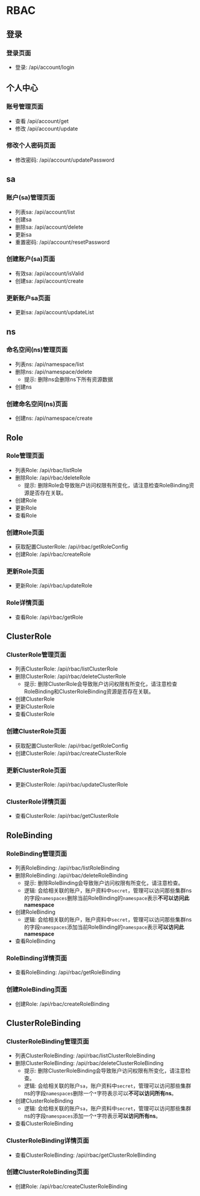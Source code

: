 # RBAC

## 登录

### 登录页面

- 登录: /api/account/login

## 个人中心

### 账号管理页面

- 查看 /api/account/get
- 修改 /api/account/update

### 修改个人密码页面

- 修改密码: /api/account/updatePassword

## sa

### 账户(sa)管理页面

- 列表sa: /api/account/list
- 创建sa
- 删除sa: /api/account/delete
- 更新sa
- 重置密码: /api/account/resetPassword

### 创建账户(sa)页面

- 有效sa: /api/account/isValid
- 创建sa: /api/account/create

### 更新账户sa页面

- 更新sa: /api/account/updateList

## ns

### 命名空间(ns)管理页面

- 列表ns: /api/namespace/list
- 删除ns: /api/namespace/delete
  - 提示: 删除ns会删除ns下所有资源数据
- 创建ns

### 创建命名空间(ns)页面

- 创建ns: /api/namespace/create

## Role

### Role管理页面

- 列表Role: /api/rbac/listRole
- 删除Role: /api/rbac/deleteRole
  - 提示: 删除Role会导致账户访问权限有所变化，请注意检查RoleBinding资源是否存在关联。
- 创建Role
- 更新Role
- 查看Role

### 创建Role页面

- 获取配置ClusterRole: /api/rbac/getRoleConfig
- 创建Role: /api/rbac/createRole

### 更新Role页面

- 更新Role: /api/rbac/updateRole

### Role详情页面

- 查看Role: /api/rbac/getRole

## ClusterRole

### ClusterRole管理页面

- 列表ClusterRole: /api/rbac/listClusterRole
- 删除ClusterRole: /api/rbac/deleteClusterRole
  - 提示: 删除ClusterRole会导致账户访问权限有所变化，请注意检查RoleBinding和ClusterRoleBinding资源是否存在关联。
- 创建ClusterRole
- 更新ClusterRole
- 查看ClusterRole

### 创建ClusterRole页面

- 获取配置ClusterRole: /api/rbac/getRoleConfig
- 创建ClusterRole: /api/rbac/createClusterRole

### 更新ClusterRole页面

- 更新ClusterRole: /api/rbac/updateClusterRole

### ClusterRole详情页面

- 查看ClusterRole: /api/rbac/getClusterRole

## RoleBinding

### RoleBinding管理页面

- 列表RoleBinding: /api/rbac/listRoleBinding
- 删除RoleBinding: /api/rbac/deleteRoleBinding
  - 提示: 删除RoleBinding会导致账户访问权限有所变化，请注意检查。
  - 逻辑: 会给相关联的账户，账户资料中`secret`，管理可以访问那些集群ns的字段`namespaces`删除当前RoleBinding的`namespace`表示**不可以访问此namespace**
- 创建RoleBinding
  - 逻辑: 会给相关联的账户，账户资料中`secret`，管理可以访问那些集群ns的字段`namespaces`添加当前RoleBinding的`namespace`表示**可以访问此namespace**
- 查看RoleBinding

### RoleBinding详情页面

- 查看RoleBinding: /api/rbac/getRoleBinding

### 创建RoleBinding页面

- 创建Role: /api/rbac/createRoleBinding

## ClusterRoleBinding

### ClusterRoleBinding管理页面

- 列表ClusterRoleBinding: /api/rbac/listClusterRoleBinding
- 删除ClusterRoleBinding: /api/rbac/deleteClusterRoleBinding
  - 提示: 删除ClusterRoleBinding会导致账户访问权限有所变化，请注意检查。
  - 逻辑: 会给相关联的账户`sa`，账户资料中`secret`，管理可以访问那些集群ns的字段`namespaces`删除一个`*`字符表示可以**不可以访问所有ns**。
- 创建ClusterRoleBinding
  - 逻辑: 会给相关联的账户`sa`，账户资料中`secret`，管理可以访问那些集群ns的字段`namespaces`添加一个`*`字符表示**可以访问所有ns**。
- 查看ClusterRoleBinding

### ClusterRoleBinding详情页面

- 查看ClusterRoleBinding: /api/rbac/getClusterRoleBinding

### 创建ClusterRoleBinding页面

- 创建Role: /api/rbac/createClusterRoleBinding